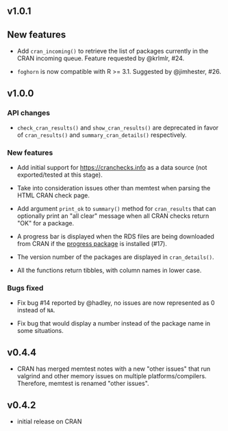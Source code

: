 ## v1.0.1

## New features

* Add `cran_incoming()` to retrieve the list of packages currently in the CRAN
  incoming queue. Feature requested by @krlmlr, #24.
  
* `foghorn` is now compatible with R >= 3.1. Suggested by @jimhester, #26.

## v1.0.0

### API changes

* `check_cran_results()` and `show_cran_results()` are deprecated in favor of
  `cran_results()` and `summary_cran_details()` respectively.

### New features

* Add initial support for https://cranchecks.info as a data source (not
  exported/tested at this stage).

* Take into consideration issues other than memtest when parsing the HTML CRAN
  check page.

* Add argument `print_ok` to `summary()` method for `cran_results` that can
  optionally print an "all clear" message when all CRAN checks return "OK" for a
  package.

* A progress bar is displayed when the RDS files are being downloaded from CRAN
  if the [progress package](https://github.com/r-lib/progress) is installed
  (#17).
  
* The version number of the packages are displayed in `cran_details()`.

* All the functions return tibbles, with column names in lower case.

### Bugs fixed

* Fix bug #14 reported by @hadley, no issues are now represented as 0 instead of
  `NA`.

* Fix bug that would display a number instead of the package name in some
  situations.

## v0.4.4

* CRAN has merged memtest notes with a new "other issues" that run valgrind and
  other memory issues on multiple platforms/compilers. Therefore, memtest is
  renamed "other issues".

## v0.4.2

* initial release on CRAN
